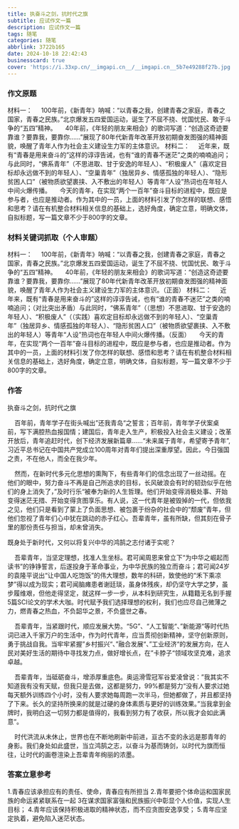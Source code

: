 ```yaml
---
title: 执奋斗之剑，抗时代之旗
subtitle: 应试作文一篇
description: 应试作文一篇
tags: 随笔
categories: 随笔
abbrlink: 3722b165
date: 2024-10-18 22:42:43
businesscard: true
cover: 'https://i.33xp.cn/__imgapi.cn__/__imgapi.cn__5b7e49288f27b.jpg'
---
```

### 作文原题

材料一：
    100年前，《新青年》呐喊：“以青春之我，创建青春之家庭，青春之国家，青春之民族。”北京爆发五四爱国运动，诞生了不屈不挠、忧国忧民、敢于斗争的“五四”精神。
    40年前，《年轻的朋友来相会》的歌词写道：“创造这奇迹要靠谁？要靠我，要靠你……”展现了80年代新青年改革开放初期奋发图强的精神面貌，唤醒了青年人作为社会主义建设生力军的主体意识。
材料二：
    近年来，既有“青春是用来奋斗的”这样的谆谆告诫，也有“谁的青春不迷茫”之类的喃喃追问；与此同时，“佛系青年”（不思进取、甘于安逸的年轻人）、“积极废人”（喜欢定目标却永远做不到的年轻人）、“空巢青年”（独居异乡、情感孤独的年轻人）、“隐形贫困人口”（被物质欲望裹挟、入不敷出的年轻人）等青年“人设”热词也在年轻人中间火爆传播。
    今天的青年，在实现“两个一百年”奋斗目标的进程中，既应是参与者，也应是推动者。作为其中的一员，上面的材料引发了你怎样的联想、感悟和思考？请在有机整合材料相关信息的基础上，选好角度，确定立意，明确文体，自拟标题，写一篇文章不少于800字的文章。

### 材料关键词抓取（个人审题）

材料一：
    100年前，《新青年》呐喊：“以青春之我，创建青春之家庭，青春之国家，青春之民族。”北京爆发五四爱国运动，诞生了不屈不挠、忧国忧民、敢于斗争的“五四”精神。
    40年前，《年轻的朋友来相会》的歌词写道：“创造这奇迹要靠谁？要靠我，要靠你……”展现了80年代新青年改革开放初期奋发图强的精神面貌，唤醒了青年人作为社会主义建设生力军的主体意识。（正面）
材料二：
    近年来，既有“青春是用来奋斗的”这样的谆谆告诫，也有“谁的青春不迷茫”之类的喃喃追问；（对比突出矛盾）与此同时，“佛系青年”（（思想）不思进取、甘于安逸的年轻人）、“积极废人”（（实践）喜欢定目标却永远做不到的年轻人）、“空巢青年”（独居异乡、情感孤独的年轻人）、“隐形贫困人口”（被物质欲望裹挟、入不敷出的年轻人）等青年“人设”热词也在年轻人中间火爆传播。（反面）
    今天的青年，在实现“两个一百年”奋斗目标的进程中，既应是参与者，也应是推动者。作为其中的一员，上面的材料引发了你怎样的联想、感悟和思考？请在有机整合材料相关信息的基础上，选好角度，确定立意，明确文体，自拟标题，写一篇文章不少于800字的文章。

### 作答

执奋斗之剑，抗时代之旗

    百年前，青年学子在街头喊出”还我青岛“之誓言；百年前，青年学子伏案桌前，写下满腔热血报国情；建国后，青年走入生产，积极投入社会主义建设；改革开放后，青年追赶时代，创下经济发展新篇章......“未来属于青年，希望寄予青年”,习近平总书记在中国共产党成立100周年对青年们提出深重厚望。因此，今日强国之责，不在他人，而全在我少年。

    然而，在新时代多元化思想的熏陶下，有些青年们的信念出现了一丝动摇。在他们的眼中，努力奋斗不再是自己所追求的目标，长风破浪会有时的韧劲似乎在他们的身上消失了，”及时行乐“被奉为新的人生哲理。他们开始变得消极处事、开始变得迷茫无措、开始变得贪图享乐。有人说，这一代青年是被毁掉的一代，但依我之见，他们只是看到了蒙上了负面思想、被包裹于纷杂的社会中的“颓废”青年，但他们忽视了青年们心中犹在跳动的赤子红心。吾辈青年，虽有所缺，但其刻在骨子里的那份责任与担当，却未曾消失。

既身处于新时代，又何以将复兴中华的鸿鹄之志付诸于实呢？

    吾辈青年，当坚定理想，找准人生坐标。君可闻周恩来曾立下“为中华之崛起而读书”的铮铮誓言，后遂投身于革命事业，为中华民族的独立而奋斗；君可闻24岁的袁隆平说出“让中国人吃饱饭”的伟大理想，数年的科研，致使他的“禾下乘凉梦”得以成为现实；君可闻脑瘫患者谢廷琰，虽身体残疾，却仍坚守大学之梦，虽步履维艰，但他走得坚定，就这样一步一步，从本科到研究生，从籍籍无名到手握5篇SCI论文的学术大咖。时代赋予我们选择理想的权利，我们也应尽自己微薄之力，燃青春之热血，不负韶华之景，不负盛世之春。

    吾辈青年，当紧跟时代，顺应发展大势。“5G”、“人工智能“、”新能源“等时代热词已进入千家万户的生活中，作为时代青年，应当贯彻创新精神，坚守创新原则，勇于挑战自我。当牢牢紧握”乡村振兴“、”融合发展“、”工业经济“的发展方向，在人民对美好生活的期待中寻找发力点，做好增长点，在”卡脖子“领域攻坚克难，追求卓越。

    吾辈青年，当砥砺奋斗，增添厚重底色。奥运滑雪冠军谷爱凌曾说：”我其实不知道我有没有天赋，但我只是去做，这都是努力，99%都是努力“没有人要求过她每天额外训练四个小时，没有人要求她每周跑一次半马，但她都做了，并且都坚持了下来。长久的坚持所换来的就是过硬的身体素质与更好的训练效果。”当我拿到金牌时，我明白这一切努力都是值得的，我看到努力有了收获，所以我才会如此满意“。

    时代洪流从未休止，世界也在不断地刷新中前进，亘古不变的永远是那青年的身影。我们身处如此盛世，当立鸿鹄之志，以奋斗为基而铸剑，以时代为旗而恒往，让时代的画卷渲染上吾辈青年绚丽的浓墨。

### 答案立意参考
1.青春应该承担应有的责任、使命，青春应有所担当
2.青年要把个体命运和国家民族的命运紧紧联系在一起
3在谋求国家富强和民族振兴中彰显个人价值，实现人生目标；
4.青年应该保持积极进取的精神状态，而不应贪图安逸享受；
5.青年应坚定执着，避免陷入迷茫状态。